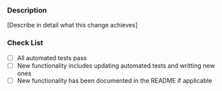 ### Description

[Describe in detail what this change achieves]

### Check List

- [ ] All automated tests pass
- [ ] New functionality includes updating automated tests and writting new ones
- [ ] New functionality has been documented in the README if applicable